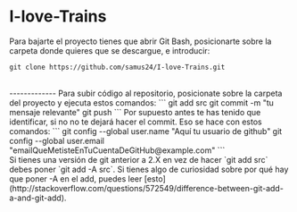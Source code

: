 I-love-Trains
=============
Para bajarte el proyecto tienes que abrir Git Bash, posicionarte sobre la carpeta donde quieres que se descargue, e introducir:

```
git clone https://github.com/samus24/I-love-Trains.git
```
<br />
-------------  
Para subir código al repositorio, posicionate sobre la carpeta del proyecto y ejecuta estos comandos:
```
git add src
git commit -m "tu mensaje relevante"
git push
```
Por supuesto antes te has tenido que identificar, si no no te dejará hacer el commit.
Eso se hace con estos comandos:
```
git config --global user.name "Aquí tu usuario de github"
git config --global user.email "emailQueMetisteEnTuCuentaDeGitHub@example.com"
```

<br />
Si tienes una versión de git anterior a 2.X en vez de hacer `git add src` debes poner `git add -A src`.
Si tienes algo de curiosidad sobre por qué hay que poner -A en el add, puedes leer [esto] (http://stackoverflow.com/questions/572549/difference-between-git-add-a-and-git-add).  
